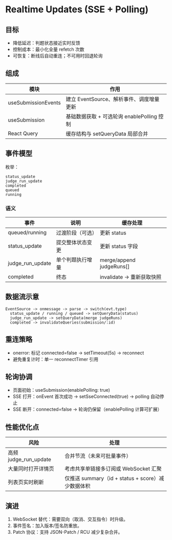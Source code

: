 # Realtime Updates (SSE + Polling)

## 目标
- 降低延迟：判题状态接近实时反馈
- 控制成本：最小化全量 refetch 次数
- 可恢复：断线后自动重连；不可用时回退轮询

## 组成
| 模块 | 作用 |
| ---- | ---- |
| useSubmissionEvents | 建立 EventSource、解析事件、调度增量更新 |
| useSubmission | 基础数据获取 + 可选轮询 enablePolling 控制 |
| React Query | 缓存结构与 setQueryData 局部合并 |

## 事件模型
枚举：
```
status_update
judge_run_update
completed
queued
running
```

### 语义
| 事件 | 说明 | 缓存处理 |
| ---- | ---- | ---- |
| queued/running | 过渡阶段（可选） | 更新 status |
| status_update | 提交整体状态变更 | 更新 status 字段 |
| judge_run_update | 单个判题执行增量 | merge/append judgeRuns[] |
| completed | 终态 | invalidate -> 重新获取快照 |

## 数据流示意
```
EventSource -> onmessage -> parse -> switch(evt.type)
  status_update / running / queued -> setQueryData(status)
  judge_run_update -> setQueryData(merge judgeRuns)
  completed -> invalidateQueries(submission/:id)
```

## 重连策略
- onerror: 标记 connected=false -> setTimeout(5s) -> reconnect
- 避免重复计时：单一 reconnectTimer 引用

## 轮询协调
- 页面初始：useSubmission(enablePolling: true)
- SSE 打开：onEvent 首次成功 -> setSseConnected(true) -> polling 自动停止
- SSE 断开：connected=false -> 轮询仍保留（enablePolling 计算可扩展）

## 性能优化点
| 风险 | 处理 |
| ---- | ---- |
| 高频 judge_run_update | 合并节流（未来可批量事件） |
| 大量同时打开详情页 | 考虑共享单链接多订阅或 WebSocket 汇聚 |
| 列表页实时刷新 | 仅推送 summary（id + status + score）减少数据体积 |

## 演进
1. WebSocket 替代：需要双向（取消、交互指令）时升级。
2. 事件签名：加入版本/签名防重放。
3. Patch 协议：支持 JSON-Patch / RCU 减少复杂合并。
